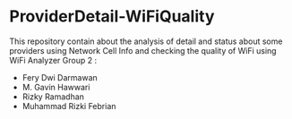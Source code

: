 # ProviderDetail-WiFiQuality
This repository contain about the analysis of detail and status about some providers using Network Cell Info and checking the quality of WiFi using WiFi Analyzer
Group 2 :
- Fery Dwi Darmawan
- M. Gavin Hawwari
- Rizky Ramadhan
- Muhammad Rizki Febrian
